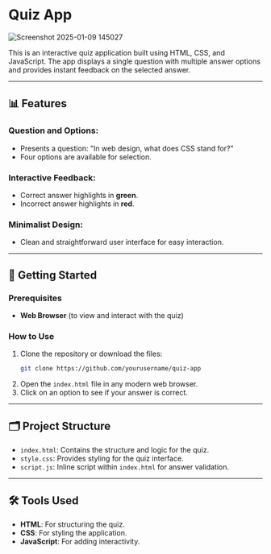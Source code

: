 
# Quiz App


![Screenshot 2025-01-09 145027](https://github.com/user-attachments/assets/6d9fe6ff-edef-4444-884b-adbd76061098)

This is an interactive quiz application built using HTML, CSS, and JavaScript. The app displays a single question with multiple answer options and provides instant feedback on the selected answer.

---

## 📊 Features

### Question and Options:
- Presents a question: "In web design, what does CSS stand for?"
- Four options are available for selection.

### Interactive Feedback:
- Correct answer highlights in **green**.
- Incorrect answer highlights in **red**.

### Minimalist Design:
- Clean and straightforward user interface for easy interaction.

---

## 🚀 Getting Started

### Prerequisites
- **Web Browser** (to view and interact with the quiz)

### How to Use
1. Clone the repository or download the files:
   ```bash
   git clone https://github.com/yourusername/quiz-app
   ```
2. Open the `index.html` file in any modern web browser.
3. Click on an option to see if your answer is correct.

---

## 🗂️ Project Structure

- `index.html`: Contains the structure and logic for the quiz.
- `style.css`: Provides styling for the quiz interface.
- `script.js`: Inline script within `index.html` for answer validation.

---

## 🛠️ Tools Used

- **HTML**: For structuring the quiz.
- **CSS**: For styling the application.
- **JavaScript**: For adding interactivity.



